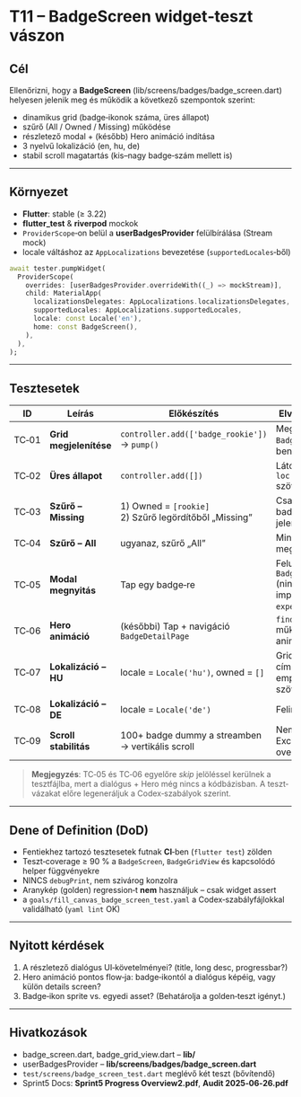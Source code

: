 # T11 – BadgeScreen widget‑teszt vászon

## Cél

Ellenőrizni, hogy a **BadgeScreen** (lib/screens/badges/badge\_screen.dart) helyesen jelenik meg és működik a következő szempontok szerint:

* dinamikus grid (badge‑ikonok száma, üres állapot)
* szűrő (All / Owned / Missing) működése
* részletező modal + (később) Hero animáció indítása
* 3 nyelvű lokalizáció (en, hu, de)
* stabil scroll magatartás (kis–nagy badge‑szám mellett is)

---

## Környezet

* **Flutter**: stable (≥ 3.22)
* **flutter\_test** & **riverpod** mockok
* `ProviderScope`‑on belül a **userBadgesProvider** felülbírálása (Stream mock)
* locale váltáshoz az `AppLocalizations` bevezetése (`supportedLocales`‑ből)

```dart
await tester.pumpWidget(
  ProviderScope(
    overrides: [userBadgesProvider.overrideWith((_) => mockStream)],
    child: MaterialApp(
      localizationsDelegates: AppLocalizations.localizationsDelegates,
      supportedLocales: AppLocalizations.supportedLocales,
      locale: const Locale('en'),
      home: const BadgeScreen(),
    ),
  ),
);
```

---

## Tesztesetek

| ID    | Leírás                 | Előkészítés                                              | Elvárt eredmény                                                   |
| ----- | ---------------------- | -------------------------------------------------------- | ----------------------------------------------------------------- |
| TC‑01 | **Grid megjelenítése** | `controller.add(['badge_rookie'])` → `pump()`            | Megjelenik a `BadgeGridView`, benne rookie ikon                   |
| TC‑02 | **Üres állapot**       | `controller.add([])`                                     | Látó az `loc.noBadgesYet` szöveg                                  |
| TC‑03 | **Szűrő – Missing**    | 1) Owned = `[rookie]`<br>2) Szűrő legördítőből „Missing” | Csak a hiányzó badge‑ek listája jelenik meg                       |
| TC‑04 | **Szűrő – All**        | ugyanaz, szűrő „All”                                     | Minden badge megjelenik                                           |
| TC‑05 | **Modal megnyitás**    | Tap egy badge‑re                                         | Felugró `BadgeDetailDialog` (nincs implementálva → `expect` skip) |
| TC‑06 | **Hero animáció**      | (későbbi) Tap + navigáció `BadgeDetailPage`              | `find.byType(Hero)` működik, animáció lefut                       |
| TC‑07 | **Lokalizáció – HU**   | locale = `Locale('hu')`, owned = `[]`                    | Grid cím, filter címkék, empty‑state szöveg magyarul              |
| TC‑08 | **Lokalizáció – DE**   | locale = `Locale('de')`                                  | Feliratok németül                                                 |
| TC‑09 | **Scroll stabilitás**  | 100+ badge dummy a streamben → vertikális scroll         | Nem dob Exception‑t / overflow‑t                                  |

> **Megjegyzés**: TC‑05 és TC‑06 egyelőre *skip* jelöléssel kerülnek a tesztfájlba, mert a dialógus + Hero még nincs a kódbázisban. A teszt‐vázakat előre legeneráljuk a Codex‑szabályok szerint.

---

## Dene of Definition (DoD)

* Fentiekhez tartozó tesztesetek futnak **CI**‑ben (`flutter test`) zölden
* Teszt‐coverage ≥ 90 % a `BadgeScreen`, `BadgeGridView` és kapcsolódó helper függvényekre
* NINCS `debugPrint`, nem szivárog konzolra
* Aranykép (golden) regression‑t **nem** használjuk – csak widget assert
* a `goals/fill_canvas_badge_screen_test.yaml` a Codex‐szabályfájlokkal validálható (`yaml lint` OK)

---

## Nyitott kérdések

1. A részletező dialógus UI‑követelményei? (title, long desc, progressbar?)
2. Hero animáció pontos flow‑ja: badge‑ikontól a dialógus képéig, vagy külön details screen?
3. Badge‑ikon sprite vs. egyedi asset? (Behatárolja a golden‑teszt igényt.)

---

## Hivatkozások

* badge\_screen.dart, badge\_grid\_view\.dart – **lib/**
* userBadgesProvider – **lib/screens/badges/badge\_screen.dart**
* `test/screens/badge_screen_test.dart` meglévő két teszt (bővítendő)
* Sprint5 Docs: **Sprint5 Progress Overview2.pdf**, **Audit 2025‑06‑26.pdf**

